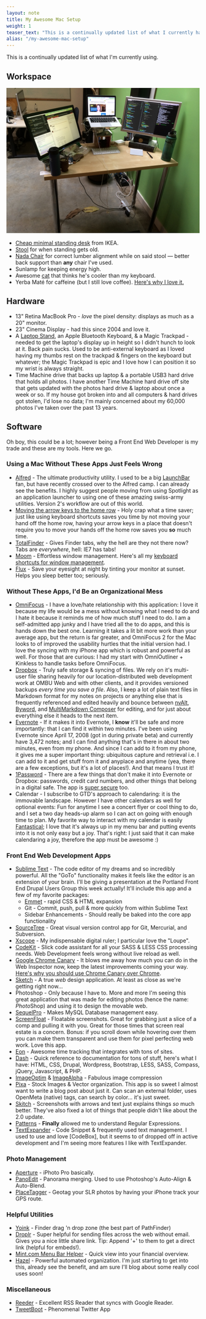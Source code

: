 ```yaml
---
layout: note
title: My Awesome Mac Setup
weight: 1
teaser_text: "This is a continually updated list of what I currently have installed for Mac Software, along with the hardware and desk setup."
alias: "/my-awesome-mac-setup"
---
```


This is a continually updated list of what I'm currently using.

## Workspace

![](my-workspace.jpg)

* [Cheap minimal standing desk](http://www.amazon.com/gp/product/B0050S7CK8/ref=as_li_ss_tl?ie=UTF8&camp=1789&creative=390957&creativeASIN=B0050S7CK8&linkCode=as2&tag=evalov-20) from IKEA.
* [Stool](http://www.amazon.com/gp/product/B001FB5KA8/ref=as_li_ss_tl?ie=UTF8&camp=1789&creative=390957&creativeASIN=B001FB5KA8&linkCode=as2&tag=evalov-20) for when standing gets old.
* [Nada Chair](http://loveatfirstsit.com/) for correct lumber alignment while on said stool — better back support than **any** chair I've used.
* Sunlamp for keeping energy high.
* Awesome [cat](http://www.flickr.com/photos/footfun/3838719190/) that thinks he's cooler than my keyboard.
* Yerba Maté for caffeine (but I still love coffee). [Here's why I love it.](http://www.evanlovely.com/personal/why-i-love-yerba-mate-and-its-benefits/)

## Hardware

* 13" Retina MacBook Pro - *love* the pixel density: displays as much as a 20" monitor.
* 23" Cinema Display - had this since 2004 and love it.
* A [Laptop Stand](http://amzn.to/ZBE3pA), an Apple Bluetooth Keyboard, & a Magic Trackpad - needed to get the laptop's display up in height so I didn't hunch to look at it. Back pain sucks. Used to be anti-external keyboard as I loved having my thumbs rest on the trackpad & fingers on the keyboard but whatever; the Magic Trackpad is epic and I love how I can position it so my wrist is always straight.
* Time Machine drive that backs up laptop & a portable USB3 hard drive that holds all photos. I have another Time Machine hard drive off site that gets updated with the photos hard drive & laptop about once a week or so. If my house got broken into and all computers & hard drives got stolen, I'd lose no data; I'm mainly concerned about my 60,000 photos I've taken over the past 13 years. 

## Software ##

Oh boy, this could be a lot; however being a Front End Web Developer is my trade and these are my tools. Here we go.

### Using a Mac Without These Apps Just Feels Wrong ###

* [Alfred](http://www.alfredapp.com) - The ultimate productivity utility. I used to be a big [LaunchBar](http://www.obdev.at/products/launchbar/index.html) fan, but have recently crossed over to the Alfred camp. I can already see the benefits. I highly suggest people moving from using Spotlight as an application launcher to using one of these amazing swiss-army utilities. Version 2's workflow are out of this world.
* [Moving the arrow keys to the home row](http://www.evanlovely.com/technology/improving-custom-home-row-arrow-keys-mac-hyper/) - Holy crap what a time saver; just like using keyboard shortcuts saves you time by not moving your hand off the home row, having your arrow keys in a place that doesn't require you to move your hands off the home row saves you **so** much time.
* [TotalFinder](http://totalfinder.binaryage.com/) - Gives Finder tabs, why the hell are they not there now? Tabs are *everywhere*, hell: IE7 has tabs! 
* [Moom](http://manytricks.com/moom/) - Effortless window management. Here's all my [keyboard shortcuts for window management](moom-window-management-shortcuts.png).
* [Flux](http://stereopsis.com/flux/) - Save your eyesight at night by tinting your monitor at sunset. Helps you sleep better too; seriously.

### Without These Apps, I'd Be an Organizational Mess ###

* [OmniFocus](http://www.omnigroup.com/products/omnifocus/) - I have a love/hate relationship with this application: I love it because my life would be a mess without knowing what I need to do and I hate it because it reminds me of how much stuff I need to do. I am a self-admitted app junky and I have tried all the to do apps, and this is hands down the best one. Learning it takes a lit bit more work than your average app, but the return is far greater, and OmniFocus 2 for the Mac looks to of improved the usability hurtles that the initial version had. I love the syncing with my iPhone app which is robust and powerful as well. For those that are curious: I had my start with OmniOutliner + Kinkless to handle tasks before OmniFocus.
* [Dropbox](http://db.tt/50dRrVC) - Truly safe storage & syncing of files. We rely on it's multi-user file sharing heavily for our location-distributed web development work at OMBU Web and with other clients, and it provides versioned backups *every time you save a file*. Also, I keep a lot of plain text files in Markdown format for my notes on projects or anything else that is frequently referenced and edited heavily and bounce between [nvAlt](http://brettterpstra.com/projects/nvalt/), [Byword](http://bywordapp.com/), and [MultiMarkdown Composer](http://multimarkdown.com/) for editing, and  for just about everything else it heads to the next item.
* [Evernote](http://evernote.com) - If it makes it into Evernote, I **know** it'll be safe and more importantly: that I can find it within two minutes. I've been using Evernote since April 17, 2008 (got in during private beta) and currently have 3,472 notes; and I can find anything that's in there in about two minutes, even from my phone. And since I can add to it from my phone, it gives me a super important thing: ubiquitous capture and retrieval i.e. I can add to it and get stuff from it and anyplace and anytime (yea, there are a few exceptions, but it's a lot of places!). And that means I trust it! 
* [1Password](https://agilebits.com/onepassword) - There are a few things that don't make it into Evernote or Dropbox: passwords, credit card numbers, and other things that belong in a digital safe. The app is [super secure](http://help.agilebits.com/1Password3/security.html) too. 
* Calendar - I subscribe to GTD's approach to calendaring: it is the immovable landscape. However I have other calendars as well for optional events: Fun for anytime I see a concert flyer or cool thing to do, and I set a two day heads-up alarm so I can act on going with enough time to plan. My favorite way to interact with my calendar is easily [Fantastical](http://flexibits.com/fantastical); I love that it's  always up in my menu bar and putting events into it is not only easy but a joy. That's right: I just said that it can make calendaring a joy, therefore the app must be awesome :)

### Front End Web Development Apps ###

* [Sublime Text](http://www.sublimetext.com/) - The code editor of my dreams and so incredibly powerful. All the "GoTo" functionality makes it feels like the editor is an extension of your brain. I'll be giving a presentation at the Portland Front End Drupal Users Group this week actually! It'll include this app and a few of my favorite packages:
  * [Emmet](http://docs.emmet.io/) - rapid CSS & HTML expansion
  * Git - Commit, push, pull & more quickly from within Sublime Text
  * Sidebar Enhancements - Should really be baked into the core app functionality
* [SourceTree](http://www.sourcetreeapp.com/) - Great visual version control app for Git, Mercurial, and Subversion.
* [Xscope](http://iconfactory.com/software/xscope) - My indispensable digital ruler; I particular love the "Loupe".
* [CodeKit](http://incident57.com/codekit/) - Slick code assistant for all your SASS & LESS CSS processing needs. Web Development feels wrong without live reload as well.
* [Google Chrome Canary](https://www.google.com/intl/en/chrome/browser/canary.html) - It blows me away how much you can do in the Web Inspector now, keep the latest improvements coming your way. [Here's why you should use Chrome Canary over Chrome](http://paulirish.com/2012/chrome-canary-for-developers/).
* [Sketch](http://www.bohemiancoding.com/sketch/) - A true *web* design application. At least as close as we're getting right now...
* Photoshop - Only because I have to. More and more I'm seeing this great application that was made for editing photos (hence the name: *Photo*Shop) and using it to design the movable web. 
* [SequelPro](http://www.sequelpro.com/) - Makes MySQL Database management easy.
* [ScreenFloat](http://www.screenfloatapp.com/) - Floatable screenshots. Great for grabbing just a slice of a comp and pulling it with you. Great for those times that screen real estate is a concern. Bonus: if you scroll down while hovering over them you can make them transparent and use them for pixel perfecting web work. Love this app.
* [Eon](http://www.fuelcollective.com/eon) - Awesome time tracking that integrates with tons of sites. 
* [Dash](http://kapeli.com/) - Quick reference to documentation for tons of stuff, here's what I have: HTML, CSS, Drupal, Wordpress, Bootstrap, LESS, SASS, Compass, jQuery, Javascript, & PHP.
* [ImageOptim](http://imageoptim.com/) & [ImageAlpha](http://pngmini.com/) - Fabulous image compression
* [Pixa](http://www.pixa-app.com/) - Stock Images & Vector organization. This app is so sweet I almost want to write a blog post about just it. Can scan an external folder, uses OpenMeta (native) tags, can search by color… it's just sweet.
* [Skitch](http://evernote.com/skitch/) - Screenshots with arrows and text just explains things *so* much better. They've also fixed a lot of things that people didn't like about the 2.0 update.
* [Patterns](http://krillapps.com/patterns/) - **Finally** allowed me to understand Regular Expressions.
* [TextExpander](http://smilesoftware.com/TextExpander/index.html) - Code Snippet & frequently used text management. I used to use and love [CodeBox], but it seems to of dropped off in active development and I'm seeing more features I like with TextExpander.

### Photo Management ###

* [Aperture](http://www.apple.com/aperture/) - iPhoto Pro basically.
* [PanoEdit](http://www.panoedit.com/) - Panorama merging. Used to use Photoshop's Auto-Align & Auto-Blend.
* [PlaceTagger](http://www.placetaggerapp.com/) - Geotag your SLR photos by having your iPhone track your GPS route.

### Helpful Utilities

* [Yoink](http://www.eternalstorms.at/yoink/Yoink_-_Draggings_a_drag_no_more/Yoink_-_Draggings_a_drag_no_more%21.html) - Finder drag 'n drop zone (the best part of PathFinder)
* [Droplr](https://droplr.com/hello) - Super helpful for sending files across the web without email. Gives you a nice little share link. Tip: Append '+' to them to get a direct link (helpful for embeds!).
* [Mint.com Menu Bar Helper](https://itunes.apple.com/us/app/mint-quickview/id533491939?mt=12) - Quick view into your financial overview.
* [Hazel](http://www.noodlesoft.com/hazel.php) - Powerful automated organization. I'm just starting to get into this, already see the benefit, and am sure I'll blog about some really cool uses soon!

### Miscellaneous

* [Reeder](http://reederapp.com/mac/) - Excellent RSS Reader that syncs with Google Reader.
* [TweetBoot](http://tapbots.com/software/tweetbot/mac/) - Phenomenal Twitter App

